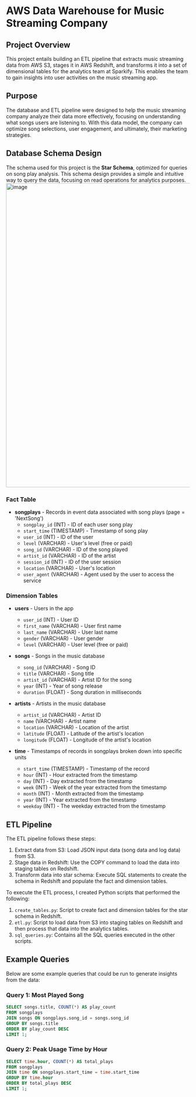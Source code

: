 # AWS Data Warehouse for Music Streaming Company

## Project Overview

This project entails building an ETL pipeline that extracts music streaming data from AWS S3, stages it in AWS Redshift, and transforms it into a set of dimensional tables for the analytics team at Sparkify. This enables the team to gain insights into user activities on the music streaming app.

## Purpose

The database and ETL pipeline were designed to help the music streaming company analyze their data more effectively, focusing on understanding what songs users are listening to. With this data model, the company can optimize song selections, user engagement, and ultimately, their marketing strategies.

## Database Schema Design

The schema used for this project is the **Star Schema**, optimized for queries on song play analysis. This schema design provides a simple and intuitive way to query the data, focusing on read operations for analytics purposes.
<img width="831" alt="image" src="https://github.com/user-attachments/assets/e17fc8cd-43fe-401f-a5a1-9e64397a3eff">

### Fact Table
- **songplays** - Records in event data associated with song plays (page = 'NextSong')
  - `songplay_id` (INT) - ID of each user song play 
  - `start_time` (TIMESTAMP) - Timestamp of song play
  - `user_id` (INT) - ID of the user
  - `level` (VARCHAR) - User's level (free or paid)
  - `song_id` (VARCHAR) - ID of the song played
  - `artist_id` (VARCHAR) - ID of the artist
  - `session_id` (INT) - ID of the user session
  - `location` (VARCHAR) - User's location
  - `user_agent` (VARCHAR) - Agent used by the user to access the service

### Dimension Tables
- **users** - Users in the app
  - `user_id` (INT) - User ID
  - `first_name` (VARCHAR) - User first name
  - `last_name` (VARCHAR) - User last name
  - `gender` (VARCHAR) - User gender
  - `level` (VARCHAR) - User level (free or paid)

- **songs** - Songs in the music database
  - `song_id` (VARCHAR) - Song ID
  - `title` (VARCHAR) - Song title
  - `artist_id` (VARCHAR) - Artist ID for the song
  - `year` (INT) - Year of song release
  - `duration` (FLOAT) - Song duration in milliseconds

- **artists** - Artists in the music database
  - `artist_id` (VARCHAR) - Artist ID
  - `name` (VARCHAR) - Artist name
  - `location` (VARCHAR) - Location of the artist
  - `latitude` (FLOAT) - Latitude of the artist's location
  - `longitude` (FLOAT) - Longitude of the artist's location

- **time** - Timestamps of records in songplays broken down into specific units
  - `start_time` (TIMESTAMP) - Timestamp of the record
  - `hour` (INT) - Hour extracted from the timestamp
  - `day` (INT) - Day extracted from the timestamp
  - `week` (INT) - Week of the year extracted from the timestamp
  - `month` (INT) - Month extracted from the timestamp
  - `year` (INT) - Year extracted from the timestamp
  - `weekday` (INT) - The weekday extracted from the timestamp


## ETL Pipeline
The ETL pipeline follows these steps:

1. Extract data from S3: Load JSON input data (song data and log data) from S3.
2. Stage data in Redshift: Use the COPY command to load the data into staging tables on Redshift.
3. Transform data into star schema: Execute SQL statements to create the schema in Redshift and populate the fact and dimension tables.

To execute the ETL process, I created Python scripts that performed the following:

1. `create_tables.py`: Script to create fact and dimension tables for the star schema in Redshift.
2. `etl.py`: Script to load data from S3 into staging tables on Redshift and then process that data into the analytics tables.
3. `sql_queries.py`: Contains all the SQL queries executed in the other scripts.

## Example Queries

Below are some example queries that could be run to generate insights from the data:

### Query 1: Most Played Song
```sql
SELECT songs.title, COUNT(*) AS play_count
FROM songplays
JOIN songs ON songplays.song_id = songs.song_id
GROUP BY songs.title
ORDER BY play_count DESC
LIMIT 1;
```

### Query 2: Peak Usage Time by Hour
```sql
SELECT time.hour, COUNT(*) AS total_plays
FROM songplays
JOIN time ON songplays.start_time = time.start_time
GROUP BY time.hour
ORDER BY total_plays DESC
LIMIT 1;
